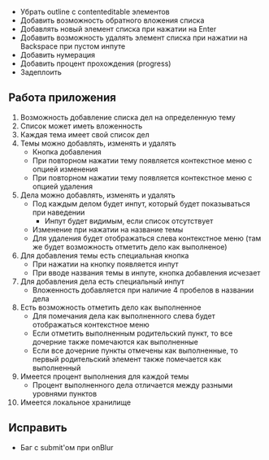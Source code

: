 -   Убрать outline c contenteditable элементов
-   Добавить возможность обратного вложения списка
-   Добавлять новый элемент списка при нажатии на Enter
-   Добавить возможность удалять элемент списка при нажатии на Backspace при пустом инпуте
-   Добавить нумерация
-   Добавить процент прохождения (progress)
-   Задеплоить

## Работа приложения

1. Возможность добавление списка дел на определенную тему
2. Список может иметь вложенность
3. Каждая тема имеет свой список дел
4. Темы можно добавлять, изменять и удалять
    - Кнопка добавления
    - При повторном нажатии тему появляется контекстное меню с опцией изменения
    - При повторном нажатии тему появляется контекстное меню с опцией удаления
5. Дела можно добавлять, изменять и удалять
    - Под каждым делом будет инпут, который будет показываться при наведении
        - Инпут будет видимым, если список отсутствует
    - Изменение при нажатии на название темы
    - Для удаления будет отображаться слева контекстное меню (там же будет возможность отметить дело как выполненое)
6. Для добавления темы есть специальная кнопка
    - При нажатии на кнопку появляется инпут
    - При вводе названия темы в инпуте, кнопка добавления исчезает
7. Для добавления дела есть специальный инпут
    - Вложенность добавляется при наличие 4 пробелов в названии дела
8. Есть возможность отметить дело как выполненное
    - Для помечания дела как выполненного слева будет отображаться контекстное меню
    - Если отметить выполненным родительский пункт, то все дочерние также помечаются как выполненные
    - Если все дочерние пункты отмечены как выполненные, то первый родительский элемент также помечается как выполненный
9. Имеется процент выполнения для каждой темы
    - Процент выполненного дела отличается между разными уровнями пунктов
10. Имеется локальное хранилище

## Исправить

-   Баг с submit'ом при onBlur
